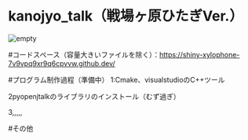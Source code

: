 # kanojyo_talk（戦場ヶ原ひたぎVer.）

![empty](https://github.com/niwatori-rookie/kanojyo_talk/assets/138978518/37f341b3-b913-406a-9a64-c52ce05e070d)

#コードスペース（容量大きいファイルを除く）：https://shiny-xylophone-7v9vpq9xr9q6cpvvw.github.dev/

#プログラム制作過程（準備中）
1:Cmake、visualstudioのC++ツール

2pyopenjtalkのライブラリのインストール（むず過ぎ）

3,,,,,


#その他
